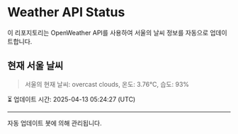 
# Weather API Status

이 리포지토리는 OpenWeather API를 사용하여 서울의 날씨 정보를 자동으로 업데이트합니다.

## 현재 서울 날씨
> 서울의 현재 날씨: overcast clouds, 온도: 3.76°C, 습도: 93%

⏳ 업데이트 시간: 2025-04-13 05:24:27 (UTC)

---
자동 업데이트 봇에 의해 관리됩니다.
